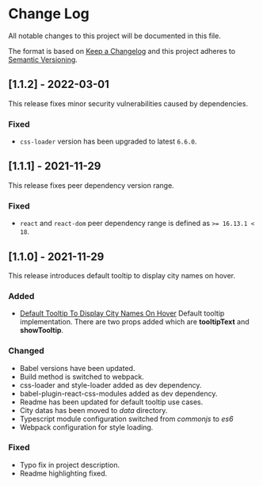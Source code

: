 
# Change Log

All notable changes to this project will be documented in this file.

The format is based on [Keep a Changelog](http://keepachangelog.com/)
and this project adheres to [Semantic Versioning](http://semver.org/).

## [1.1.2] - 2022-03-01

This release fixes minor security vulnerabilities caused by dependencies.

### Fixed

- `css-loader` version has been upgraded to latest `6.6.0`.

## [1.1.1] - 2021-11-29

This release fixes peer dependency version range.

### Fixed

- `react` and `react-dom` peer dependency range is defined as `>= 16.13.1 < 18`.

## [1.1.0] - 2021-11-29

This release introduces default tooltip to display city names on hover.

### Added

- [Default Tooltip To Display City Names On Hover](https://github.com/erdigokce/turkey-map-react/issues/3)
  Default tooltip implementation. There are two props added which are **tooltipText** and **showTooltip**.

### Changed

- Babel versions have been updated.
- Build method is switched to webpack.
- css-loader and style-loader added as dev dependency.
- babel-plugin-react-css-modules added as dev dependency.
- Readme has been updated for default tooltip use cases.
- City datas has been moved to *data* directory.
- Typescript module configuration switched from *commonjs* to *es6*
- Webpack configuration for style loading.

### Fixed

- Typo fix in project description.
- Readme highlighting fixed.
